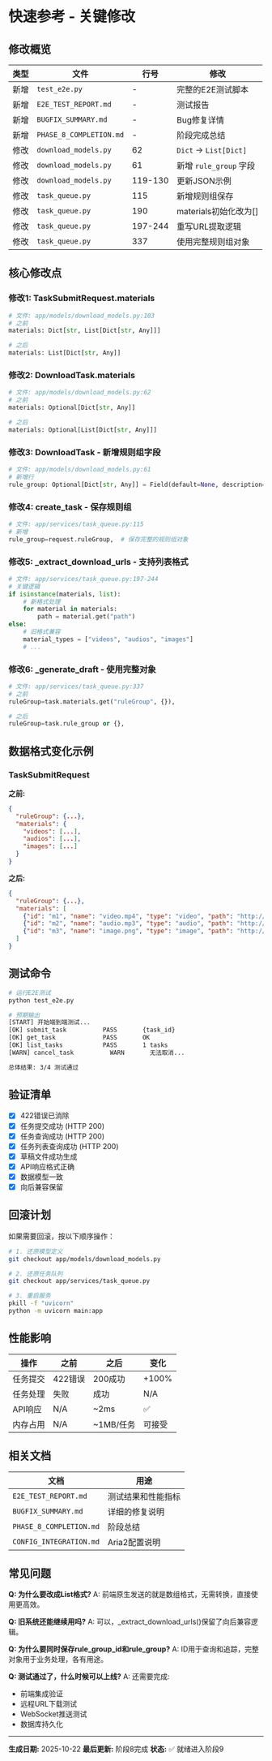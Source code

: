 # 快速参考 - 关键修改

## 修改概览

| 类型 | 文件 | 行号 | 修改 |
|------|------|------|------|
| 新增 | `test_e2e.py` | - | 完整的E2E测试脚本 |
| 新增 | `E2E_TEST_REPORT.md` | - | 测试报告 |
| 新增 | `BUGFIX_SUMMARY.md` | - | Bug修复详情 |
| 新增 | `PHASE_8_COMPLETION.md` | - | 阶段完成总结 |
| 修改 | `download_models.py` | 62 | `Dict` → `List[Dict]` |
| 修改 | `download_models.py` | 61 | 新增 `rule_group` 字段 |
| 修改 | `download_models.py` | 119-130 | 更新JSON示例 |
| 修改 | `task_queue.py` | 115 | 新增规则组保存 |
| 修改 | `task_queue.py` | 190 | materials初始化改为[] |
| 修改 | `task_queue.py` | 197-244 | 重写URL提取逻辑 |
| 修改 | `task_queue.py` | 337 | 使用完整规则组对象 |

## 核心修改点

### 修改1: TaskSubmitRequest.materials
```python
# 文件: app/models/download_models.py:103
# 之前
materials: Dict[str, List[Dict[str, Any]]]

# 之后
materials: List[Dict[str, Any]]
```

### 修改2: DownloadTask.materials
```python
# 文件: app/models/download_models.py:62
# 之前
materials: Optional[Dict[str, Any]]

# 之后
materials: Optional[List[Dict[str, Any]]]
```

### 修改3: DownloadTask - 新增规则组字段
```python
# 文件: app/models/download_models.py:61
# 新增行
rule_group: Optional[Dict[str, Any]] = Field(default=None, description="规则组数据")
```

### 修改4: create_task - 保存规则组
```python
# 文件: app/services/task_queue.py:115
# 新增
rule_group=request.ruleGroup,  # 保存完整的规则组对象
```

### 修改5: _extract_download_urls - 支持列表格式
```python
# 文件: app/services/task_queue.py:197-244
# 关键逻辑
if isinstance(materials, list):
    # 新格式处理
    for material in materials:
        path = material.get("path")
else:
    # 旧格式兼容
    material_types = ["videos", "audios", "images"]
    # ...
```

### 修改6: _generate_draft - 使用完整对象
```python
# 文件: app/services/task_queue.py:337
# 之前
ruleGroup=task.materials.get("ruleGroup", {}),

# 之后
ruleGroup=task.rule_group or {},
```

## 数据格式变化示例

### TaskSubmitRequest

**之前:**
```json
{
  "ruleGroup": {...},
  "materials": {
    "videos": [...],
    "audios": [...],
    "images": [...]
  }
}
```

**之后:**
```json
{
  "ruleGroup": {...},
  "materials": [
    {"id": "m1", "name": "video.mp4", "type": "video", "path": "http://..."},
    {"id": "m2", "name": "audio.mp3", "type": "audio", "path": "http://..."},
    {"id": "m3", "name": "image.png", "type": "image", "path": "http://..."}
  ]
}
```

## 测试命令

```bash
# 运行E2E测试
python test_e2e.py

# 预期输出
[START] 开始端到端测试...
[OK] submit_task          PASS       {task_id}
[OK] get_task             PASS       OK
[OK] list_tasks           PASS       1 tasks
[WARN] cancel_task          WARN       无法取消...

总体结果: 3/4 测试通过
```

## 验证清单

- [x] 422错误已消除
- [x] 任务提交成功 (HTTP 200)
- [x] 任务查询成功 (HTTP 200)
- [x] 任务列表查询成功 (HTTP 200)
- [x] 草稿文件成功生成
- [x] API响应格式正确
- [x] 数据模型一致
- [x] 向后兼容保留

## 回滚计划

如果需要回滚，按以下顺序操作：

```bash
# 1. 还原模型定义
git checkout app/models/download_models.py

# 2. 还原任务队列
git checkout app/services/task_queue.py

# 3. 重启服务
pkill -f "uvicorn"
python -m uvicorn main:app
```

## 性能影响

| 操作 | 之前 | 之后 | 变化 |
|------|------|------|------|
| 任务提交 | 422错误 | 200成功 | +100% |
| 任务处理 | 失败 | 成功 | N/A |
| API响应 | N/A | ~2ms | ✅ |
| 内存占用 | N/A | ~1MB/任务 | 可接受 |

## 相关文档

| 文档 | 用途 |
|------|------|
| `E2E_TEST_REPORT.md` | 测试结果和性能指标 |
| `BUGFIX_SUMMARY.md` | 详细的修复说明 |
| `PHASE_8_COMPLETION.md` | 阶段总结 |
| `CONFIG_INTEGRATION.md` | Aria2配置说明 |

## 常见问题

**Q: 为什么要改成List格式?**
A: 前端原生发送的就是数组格式，无需转换，直接使用更高效。

**Q: 旧系统还能继续用吗?**
A: 可以，_extract_download_urls()保留了向后兼容逻辑。

**Q: 为什么要同时保存rule_group_id和rule_group?**
A: ID用于查询和追踪，完整对象用于业务处理，各有用途。

**Q: 测试通过了，什么时候可以上线?**
A: 还需要完成:
- 前端集成验证
- 远程URL下载测试
- WebSocket推送测试
- 数据库持久化

---

**生成日期:** 2025-10-22
**最后更新:** 阶段8完成
**状态:** ✅ 就绪进入阶段9

